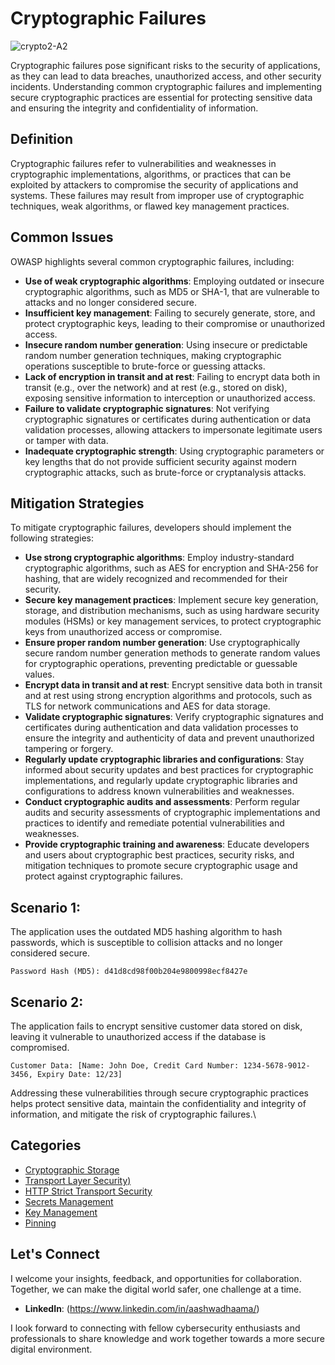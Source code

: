 # Cryptographic Failures

![crypto2-A2](https://github.com/vsang181/OWASP-Interview-Preperation/assets/28651683/7b331e5a-1a16-4af5-9716-6bd31cea683b)

Cryptographic failures pose significant risks to the security of applications, as they can lead to data breaches, unauthorized access, and other security incidents. Understanding common cryptographic failures and implementing secure cryptographic practices are essential for protecting sensitive data and ensuring the integrity and confidentiality of information.

## Definition

Cryptographic failures refer to vulnerabilities and weaknesses in cryptographic implementations, algorithms, or practices that can be exploited by attackers to compromise the security of applications and systems. These failures may result from improper use of cryptographic techniques, weak algorithms, or flawed key management practices.

## Common Issues

OWASP highlights several common cryptographic failures, including:

- **Use of weak cryptographic algorithms**: Employing outdated or insecure cryptographic algorithms, such as MD5 or SHA-1, that are vulnerable to attacks and no longer considered secure.
- **Insufficient key management**: Failing to securely generate, store, and protect cryptographic keys, leading to their compromise or unauthorized access.
- **Insecure random number generation**: Using insecure or predictable random number generation techniques, making cryptographic operations susceptible to brute-force or guessing attacks.
- **Lack of encryption in transit and at rest**: Failing to encrypt data both in transit (e.g., over the network) and at rest (e.g., stored on disk), exposing sensitive information to interception or unauthorized access.
- **Failure to validate cryptographic signatures**: Not verifying cryptographic signatures or certificates during authentication or data validation processes, allowing attackers to impersonate legitimate users or tamper with data.
- **Inadequate cryptographic strength**: Using cryptographic parameters or key lengths that do not provide sufficient security against modern cryptographic attacks, such as brute-force or cryptanalysis attacks.

## Mitigation Strategies

To mitigate cryptographic failures, developers should implement the following strategies:

- **Use strong cryptographic algorithms**: Employ industry-standard cryptographic algorithms, such as AES for encryption and SHA-256 for hashing, that are widely recognized and recommended for their security.
- **Secure key management practices**: Implement secure key generation, storage, and distribution mechanisms, such as using hardware security modules (HSMs) or key management services, to protect cryptographic keys from unauthorized access or compromise.
- **Ensure proper random number generation**: Use cryptographically secure random number generation methods to generate random values for cryptographic operations, preventing predictable or guessable values.
- **Encrypt data in transit and at rest**: Encrypt sensitive data both in transit and at rest using strong encryption algorithms and protocols, such as TLS for network communications and AES for data storage.
- **Validate cryptographic signatures**: Verify cryptographic signatures and certificates during authentication and data validation processes to ensure the integrity and authenticity of data and prevent unauthorized tampering or forgery.
- **Regularly update cryptographic libraries and configurations**: Stay informed about security updates and best practices for cryptographic implementations, and regularly update cryptographic libraries and configurations to address known vulnerabilities and weaknesses.
- **Conduct cryptographic audits and assessments**: Perform regular audits and security assessments of cryptographic implementations and practices to identify and remediate potential vulnerabilities and weaknesses.
- **Provide cryptographic training and awareness**: Educate developers and users about cryptographic best practices, security risks, and mitigation techniques to promote secure cryptographic usage and protect against cryptographic failures.

## Scenario 1:

The application uses the outdated MD5 hashing algorithm to hash passwords, which is susceptible to collision attacks and no longer considered secure.

```
Password Hash (MD5): d41d8cd98f00b204e9800998ecf8427e
```

## Scenario 2:

The application fails to encrypt sensitive customer data stored on disk, leaving it vulnerable to unauthorized access if the database is compromised.

```
Customer Data: [Name: John Doe, Credit Card Number: 1234-5678-9012-3456, Expiry Date: 12/23]
```

Addressing these vulnerabilities through secure cryptographic practices helps protect sensitive data, maintain the confidentiality and integrity of information, and mitigate the risk of cryptographic failures.\

## Categories

- [Cryptographic Storage](Cryptographic-Storage.md)
- [Transport Layer Security)](Transport-Layer-Security.md)
- [HTTP Strict Transport Security](HTTP-Strict-Transport-Security.md)
- [Secrets Management](Secrets-Management.md)
- [Key Management](Key-Management.md)
- [Pinning](Pinning.md)

## Let's Connect

I welcome your insights, feedback, and opportunities for collaboration. Together, we can make the digital world safer, one challenge at a time.

- **LinkedIn**: (https://www.linkedin.com/in/aashwadhaama/)

I look forward to connecting with fellow cybersecurity enthusiasts and professionals to share knowledge and work together towards a more secure digital environment.
